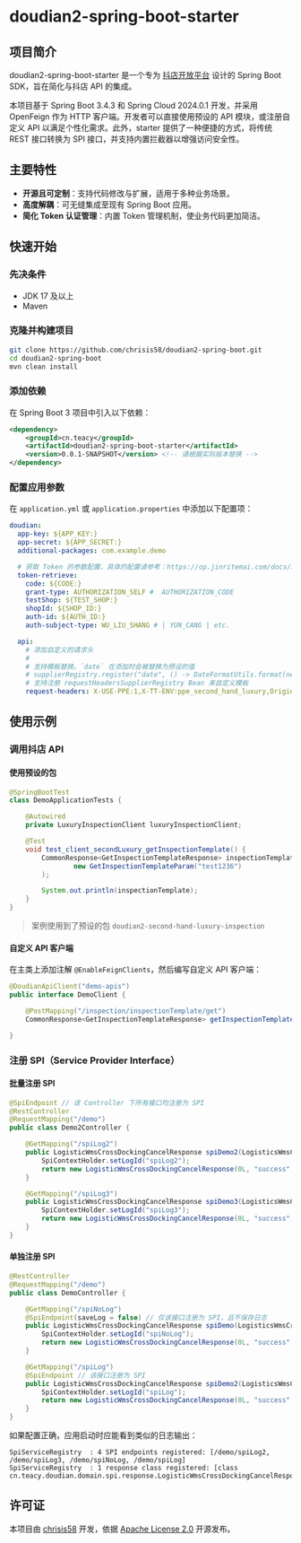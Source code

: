 # doudian2-spring-boot-starter

## 项目简介

doudian2-spring-boot-starter 是一个专为 [抖店开放平台](https://op.jinritemai.com/docs/guide-docs/213/14) 设计的 Spring Boot SDK，旨在简化与抖店 API 的集成。

本项目基于 Spring Boot 3.4.3 和 Spring Cloud 2024.0.1 开发，并采用 OpenFeign 作为 HTTP 客户端。开发者可以直接使用预设的 API 模块，或注册自定义 API 以满足个性化需求。此外，starter 提供了一种便捷的方式，将传统 REST 接口转换为 SPI 接口，并支持内置拦截器以增强访问安全性。

## 主要特性

- **开源且可定制**：支持代码修改与扩展，适用于多种业务场景。
- **高度解耦**：可无缝集成至现有 Spring Boot 应用。
- **简化 Token 认证管理**：内置 Token 管理机制，使业务代码更加简洁。

## 快速开始

### 先决条件

- JDK 17 及以上
- Maven

### 克隆并构建项目

```bash
git clone https://github.com/chrisis58/doudian2-spring-boot.git
cd doudian2-spring-boot
mvn clean install
```

### 添加依赖

在 Spring Boot 3 项目中引入以下依赖：

```xml
<dependency>
    <groupId>cn.teacy</groupId>
    <artifactId>doudian2-spring-boot-starter</artifactId>
    <version>0.0.1-SNAPSHOT</version> <!-- 请根据实际版本替换 -->
</dependency>
```

### 配置应用参数

在 `application.yml` 或 `application.properties` 中添加以下配置项：

```yaml
doudian:
  app-key: ${APP_KEY:}
  app-secret: ${APP_SECRET:}
  additional-packages: com.example.demo

  # 获取 Token 的参数配置，具体的配置请参考：https://op.jinritemai.com/docs/api-docs/162/1600
  token-retrieve:
    code: ${CODE:}
    grant-type: AUTHORIZATION_SELF #  AUTHORIZATION_CODE
    testShop: ${TEST_SHOP:}
    shopId: ${SHOP_ID:}
    auth-id: ${AUTH_ID:}
    auth-subject-type: WU_LIU_SHANG # | YUN_CANG | etc.

  api:
    # 添加自定义的请求头
    #
    # 支持模板替换，`date` 在添加时会被替换为预设的值
    # supplierRegistry.register("date", () -> DateFormatUtils.format(new Date(), "yyyy-MM-dd"))
    # 支持注册 requestHeadersSupplierRegistry Bean 来自定义模板
    request-headers: X-USE-PPE:1,X-TT-ENV:ppe_second_hand_luxury,Origin-From:djt_prod_`date`
```

## 使用示例

### 调用抖店 API

#### 使用预设的包

```java
@SpringBootTest
class DemoApplicationTests {

	@Autowired
	private LuxuryInspectionClient luxuryInspectionClient;

	@Test
	void test_client_secondLuxury_getInspectionTemplate() {
		CommonResponse<GetInspectionTemplateResponse> inspectionTemplate = luxuryInspectionClient.getInspectionTemplate(
				new GetInspectionTemplateParam("test1236")
		);

		System.out.println(inspectionTemplate);
	}
}
```

> 案例使用到了预设的包 `doudian2-second-hand-luxury-inspection`

#### 自定义 API 客户端

在主类上添加注解 `@EnableFeignClients`，然后编写自定义 API 客户端：

```java
@DoudianApiClient("demo-apis")
public interface DemoClient {

    @PostMapping("/inspection/inspectionTemplate/get")
    CommonResponse<GetInspectionTemplateResponse> getInspectionTemplate(GetInspectionTemplateParam getInspectionTemplateParam);

}
```

### 注册 SPI（Service Provider Interface）

#### 批量注册 SPI

```java
@SpiEndpoint // 该 Controller 下所有接口均注册为 SPI
@RestController
@RequestMapping("/demo")
public class Demo2Controller {

    @GetMapping("/spiLog2")
    public LogisticWmsCrossDockingCancelResponse spiDemo2(LogisticsWmsCrossDockingCancelParam param) {
        SpiContextHolder.setLogId("spiLog2");
        return new LogisticWmsCrossDockingCancelResponse(0L, "success", "01", "CD000001", "384290257", "无");
    }

    @GetMapping("/spiLog3")
    public LogisticWmsCrossDockingCancelResponse spiDemo3(LogisticsWmsCrossDockingCancelParam param) {
        SpiContextHolder.setLogId("spiLog3");
        return new LogisticWmsCrossDockingCancelResponse(0L, "success", "01", "CD000001", "384290257", "无");
    }
}
```

#### 单独注册 SPI

```java
@RestController
@RequestMapping("/demo")
public class DemoController {

    @GetMapping("/spiNoLog")
    @SpiEndpoint(saveLog = false) // 仅该接口注册为 SPI，且不保存日志
    public LogisticWmsCrossDockingCancelResponse spiDemo(LogisticsWmsCrossDockingCancelParam param) {
        SpiContextHolder.setLogId("spiNoLog");
        return new LogisticWmsCrossDockingCancelResponse(0L, "success", "01", "CD000001", "384290257", "无");
    }

    @GetMapping("/spiLog")
    @SpiEndpoint // 该接口注册为 SPI
    public LogisticWmsCrossDockingCancelResponse spiDemo2(LogisticsWmsCrossDockingCancelParam param) {
        SpiContextHolder.setLogId("spiLog");
        return new LogisticWmsCrossDockingCancelResponse(0L, "success", "01", "CD000001", "384290257", "无");
    }
}
```

如果配置正确，应用启动时应能看到类似的日志输出：

```
SpiServiceRegistry  : 4 SPI endpoints registered: [/demo/spiLog2, /demo/spiLog3, /demo/spiNoLog, /demo/spiLog]
SpiServiceRegistry  : 1 response class registered: [class cn.teacy.doudian.domain.spi.response.LogisticWmsCrossDockingCancelResponse]
```

## 许可证

本项目由 [chrisis58](https://github.com/chrisis58) 开发，依据 [Apache License 2.0](https://chatgpt.com/c/LICENSE) 开源发布。